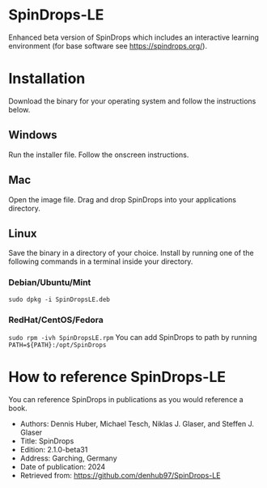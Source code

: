 # SpinDrops-LE
Enhanced beta version of SpinDrops which includes an interactive learning environment (for base software see https://spindrops.org/).

# Installation
Download the binary for your operating system and follow the instructions below.
## Windows
Run the installer file. Follow the onscreen instructions.
## Mac
Open the image file. Drag and drop SpinDrops into your applications directory.
## Linux
Save the binary in a directory of your choice. Install by running one of the following commands in a terminal inside your directory.
### Debian/Ubuntu/Mint
`sudo dpkg -i SpinDropsLE.deb`
### RedHat/CentOS/Fedora
`sudo rpm -ivh SpinDropsLE.rpm`
You can add SpinDrops to path by running
`PATH=${PATH}:/opt/SpinDrops`

# How to reference SpinDrops-LE
You can reference SpinDrops in publications as you would reference a book.
* Authors: Dennis Huber, Michael Tesch, Niklas J. Glaser, and Steffen J. Glaser
* Title: SpinDrops
* Edition: 2.1.0-beta31
* Address: Garching, Germany
* Date of publication: 2024
* Retrieved from: https://github.com/denhub97/SpinDrops-LE
